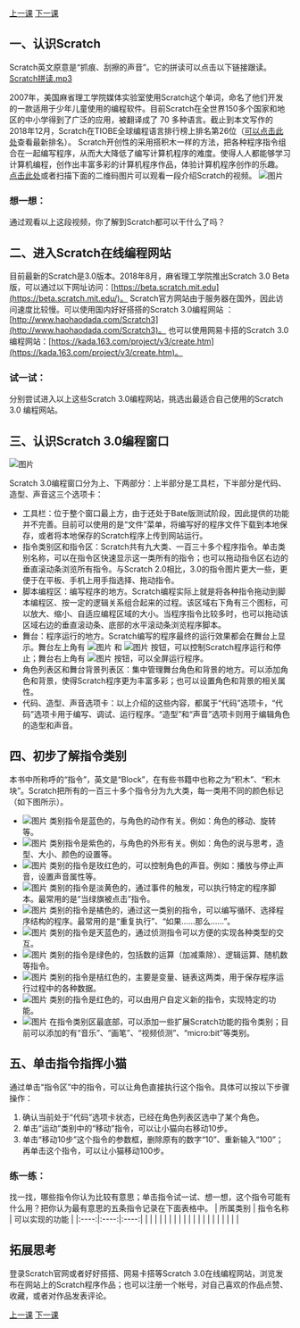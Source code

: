 [上一课](https://shimo.im/docs/R6YoKVHjYvQqJ38t)                                     [下一课](https://shimo.im/docs/RGcyWiCeixUjM1jp)

## 一、认识Scratch
Scratch英文原意是“抓痕、刮擦的声音”。它的拼读可以点击以下链接跟读。
[Scratch拼读.mp3](https://attachments-cdn.shimo.im/c2TtJBDMQ9EA0wOl/Scratch拼读.mp3)


2007年，美国麻省理工学院媒体实验室使用Scratch这个单词，命名了他们开发的一款适用于少年儿童使用的编程软件。目前Scratch在全世界150多个国家和地区的中小学得到了广泛的应用，被翻译成了 70 多种语言。截止到本文写作的2018年12月，Scratch在TIOBE全球编程语言排行榜上排名第26位（[可以点击此处](https://www.tiobe.com/tiobe-index)查看最新排名）。
Scratch开创性的采用搭积木一样的方法，把各种程序指令组合在一起编写程序，从而大大降低了编写计算机程序的难度。使得人人都能够学习计算机编程，创作出丰富多彩的计算机程序作品，体验计算机程序创作的乐趣。
[点击此处](http://www.haohaodada.com/video/a10101.php)或者扫描下面的二维码图片可以观看一段介绍Scratch的视频。
![图片](https://images-cdn.shimo.im/dQhaW8sscoYotUWb/a10101.png!thumbnail)

### 想一想：
通过观看以上这段视频，你了解到Scratch都可以干什么了吗？

## 二、进入Scratch在线编程网站
目前最新的Scratch是3.0版本。2018年8月，麻省理工学院推出Scratch 3.0 Beta版，可以通过以下网址访问：[https://beta.scratch.mit.edu](https://beta.scratch.mit.edu/)。
Scratch官方网站由于服务器在国外，因此访问速度比较慢。可以使用国内好好搭搭的Scratch 3.0编程网站 ：[http://www.haohaodada.com/Scratch3](http://www.haohaodada.com/Scratch3)。
也可以使用网易卡搭的Scratch 3.0编程网站：[https://kada.163.com/project/v3/create.htm](https://kada.163.com/project/v3/create.htm)。

### 试一试：
分别尝试进入以上这些Scratch 3.0编程网站，挑选出最适合自己使用的Scratch 3.0 编程网站。

## 三、认识Scratch 3.0编程窗口
![图片](https://images-cdn.shimo.im/vI3WwEimqdoCQQTO/1_5.png!thumbnail)

Scratch 3.0编程窗口分为上、下两部分：上半部分是工具栏，下半部分是代码、造型、声音这三个选项卡：
* 工具栏：位于整个窗口最上方，由于还处于Bate版测试阶段，因此提供的功能并不完善。目前可以使用的是“文件”菜单，将编写好的程序文件下载到本地保存，或者将本地保存的Scratch程序上传到网站运行。
* 指令类别区和指令区：Scratch共有九大类、一百三十多个程序指令。单击类别名称，可以在指令区快速显示这一类所有的指令；也可以拖动指令区右边的垂直滚动条浏览所有指令。与Scratch 2.0相比，3.0的指令图片更大一些，更便于在平板、手机上用手指选择、拖动指令。
* 脚本编程区：编写程序的地方。Scratch编程实际上就是将各种指令拖动到脚本编程区、按一定的逻辑关系组合起来的过程。该区域右下角有三个图标，可以放大、缩小、自适应编程区域的大小。当程序指令比较多时，也可以拖动该区域右边的垂直滚动条、底部的水平滚动条浏览程序脚本。
* 舞台：程序运行的地方。Scratch编写的程序最终的运行效果都会在舞台上显示。舞台左上角有 ![图片](https://images-cdn.shimo.im/0wUC413H2dwxI6v1/1_tba.png!thumbnail) 和 ![图片](https://images-cdn.shimo.im/5kbN2k6Zde81VF97/1_tbb.png!thumbnail) 按钮，可以控制Scratch程序运行和停止；舞台右上角有 ![图片](https://images-cdn.shimo.im/zHkv7TysBv4MacCe/1_tbc.png!thumbnail) 按钮，可以全屏运行程序。
* 角色列表区和舞台背景列表区：集中管理舞台角色和背景的地方。可以添加角色和背景，使得Scratch程序更为丰富多彩；也可以设置角色和背景的相关属性。
* 代码、造型、声音选项卡：以上介绍的这些内容，都属于“代码”选项卡，“代码”选项卡用于编写、调试、运行程序。“造型”和“声音”选项卡则用于编辑角色的造型和声音。

## 四、初步了解指令类别
本书中所称呼的“指令”，英文是“Block”，在有些书籍中也称之为“积木”、“积木块”。Scratch把所有的一百三十多个指令分为九大类，每一类用不同的颜色标记（如下图所示）。
* ![图片](https://images-cdn.shimo.im/sZJtmg6QqNE4sSW6/1_tb1.png!thumbnail) 类别指令是蓝色的，与角色的动作有关。例如：角色的移动、旋转等。
* ![图片](https://images-cdn.shimo.im/TWGPjDSsHfwZjcbT/1_tb2.png!thumbnail) 类别指令是紫色的，与角色的外形有关。例如：角色的说与思考，造型、大小、颜色的设置等。
* ![图片](https://images-cdn.shimo.im/QXIxOXM5CBAI5NnA/1_tb3.png!thumbnail) 类别的指令是玫红色的，可以控制角色的声音。例如：播放与停止声音，设置声音属性等。
* ![图片](https://images-cdn.shimo.im/JoE7TVyUAF8QaXL0/1_tb4.png!thumbnail) 类别的指令是淡黄色的，通过事件的触发，可以执行特定的程序脚本。最常用的是“当绿旗被点击”指令。
* ![图片](https://images-cdn.shimo.im/aMav9ETGhQAKmact/1_tb5.png!thumbnail) 类别的指令是橘色的，通过这一类别的指令，可以编写循环、选择程序结构的程序。最常用的是“重复执行”、“如果……那么……”。
* ![图片](https://images-cdn.shimo.im/H1FqE0pHzQYX0xvN/1_tb6.png!thumbnail) 类别的指令是天蓝色的，通过侦测指令可以方便的实现各种类型的交互。
* ![图片](https://images-cdn.shimo.im/bm7JxLQviKYriwYh/1_tb7.png!thumbnail) 类别的指令是绿色的，包括数的运算（加减乘除）、逻辑运算、随机数等指令。
* ![图片](https://images-cdn.shimo.im/1wwRip84dOAg60L2/1_tb8.png!thumbnail) 类别的指令是桔红色的，主要是变量、链表这两类，用于保存程序运行过程中的各种数据。
* ![图片](https://images-cdn.shimo.im/oFHPBrhAkDIFRqUs/1_tb9.png!thumbnail) 类别的指令是红色的，可以由用户自定义新的指令，实现特定的功能。
* ![图片](https://uploader.shimo.im/f/wXT272ZXZts3Nlbi.png!thumbnail) 在指令类别区最底部，可以添加一些扩展Scratch功能的指令类别；目前可以添加的有“音乐”、“画笔”、“视频侦测”、“micro:bit”等类别。

## 五、单击指令指挥小猫
通过单击“指令区”中的指令，可以让角色直接执行这个指令。具体可以按以下步骤操作：
1. 确认当前处于“代码”选项卡状态，已经在角色列表区选中了某个角色。
2. 单击“运动”类别中的“移动”指令，可以让小猫向右移动10步。
3. 单击“移动10步”这个指令的参数框，删除原有的数字“10”、重新输入“100”；再单击这个指令，可以让小猫移动100步。

### 练一练：
找一找，哪些指令你认为比较有意思；单击指令试一试、想一想，这个指令可能有什么用？把你认为最有意思的五条指令记录在下面表格中。
| 所属类别   | 指令名称   | 可以实现的功能   | 
|:----:|:----:|:----:|
|    |    |    | 
|    |    |    | 
|    |    |    | 
|    |    |    | 
|    |    |    | 

## 拓展思考
登录Scratch官网或者好好搭搭、网易卡搭等Scratch 3.0在线编程网站，浏览发布在网站上的Scratch程序作品；也可以注册一个帐号，对自己喜欢的作品点赞、收藏，或者对作品发表评论。


[上一课](https://shimo.im/docs/R6YoKVHjYvQqJ38t)                                     [下一课](https://shimo.im/docs/RGcyWiCeixUjM1jp)
